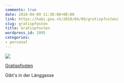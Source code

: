 ```yaml
---
comments: true
date: 2010-04-09 11:30:08+00:00
link: https://habi.gna.ch/2010/04/09/gratispfosten/
slug: gratispfosten
title: Gratispfosten
wordpress_id: 2095
categories:
- personal
---
```



 [![](https://static.flickr.com/4001/4505218160_baeaf7c61d_m.jpg)](https://www.flickr.com/photos/habi/4505218160/)
   

 
  [Gratispfosten](https://www.flickr.com/photos/habi/4505218160/)
    

 



Gibt's in der Länggasse
  

